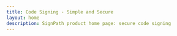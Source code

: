 ```yaml
---
title: Code Signing - Simple and Secure
layout: home
description: SignPath product home page: secure code signing 
---
```


